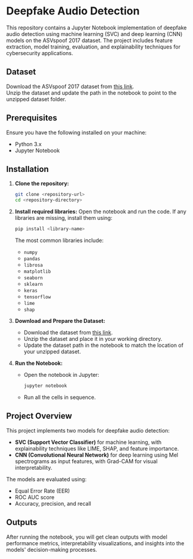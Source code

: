 # Deepfake Audio Detection

This repository contains a Jupyter Notebook implementation of deepfake audio detection using machine learning (SVC) and deep learning (CNN) models on the ASVspoof 2017 dataset. The project includes feature extraction, model training, evaluation, and explainability techniques for cybersecurity applications.

## Dataset

Download the ASVspoof 2017 dataset from [this link](https://datashare.ed.ac.uk/handle/10283/3055).  
Unzip the dataset and update the path in the notebook to point to the unzipped dataset folder.

## Prerequisites

Ensure you have the following installed on your machine:
- Python 3.x
- Jupyter Notebook

## Installation

1. **Clone the repository:**
   ```bash
   git clone <repository-url>
   cd <repository-directory>
   ```

2. **Install required libraries:**
   Open the notebook and run the code. If any libraries are missing, install them using:
   ```bash
   pip install <library-name>
   ```

   The most common libraries include:
   - `numpy`
   - `pandas`
   - `librosa`
   - `matplotlib`
   - `seaborn`
   - `sklearn`
   - `keras`
   - `tensorflow`
   - `lime`
   - `shap`

3. **Download and Prepare the Dataset:**
   - Download the dataset from [this link](https://datashare.ed.ac.uk/handle/10283/3055).
   - Unzip the dataset and place it in your working directory.
   - Update the dataset path in the notebook to match the location of your unzipped dataset.

4. **Run the Notebook:**
   - Open the notebook in Jupyter:
     ```bash
     jupyter notebook
     ```
   - Run all the cells in sequence.

## Project Overview

This project implements two models for deepfake audio detection:
- **SVC (Support Vector Classifier)** for machine learning, with explainability techniques like LIME, SHAP, and feature importance.
- **CNN (Convolutional Neural Network)** for deep learning using Mel spectrograms as input features, with Grad-CAM for visual interpretability.

The models are evaluated using:
- Equal Error Rate (EER)
- ROC AUC score
- Accuracy, precision, and recall

## Outputs

After running the notebook, you will get clean outputs with model performance metrics, interpretability visualizations, and insights into the models' decision-making processes.
